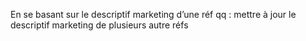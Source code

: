 En se basant sur le descriptif marketing d’une réf qq : mettre à jour le descriptif marketing de plusieurs autre réfs

